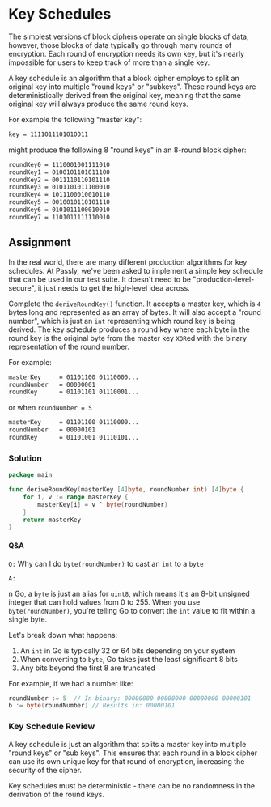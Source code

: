 # Key Schedules

The simplest versions of block ciphers operate on single blocks of data, however, those blocks of data typically go through many rounds of encryption. Each round of encryption needs its own key, but it's nearly impossible for users to keep track of more than a single key.

A key schedule is an algorithm that a block cipher employs to split an original key into multiple "round keys" or "subkeys". These round keys are deterministically derived from the original key, meaning that the same original key will always produce the same round keys.

For example the following "master key":

```txt
key = 1111011101010011
```

might produce the following 8 "round keys" in an 8-round block cipher:

```txt
roundKey0 = 1110001001111010
roundKey1 = 0100101101011100
roundKey2 = 0011110110101110
roundKey3 = 0101101011100010
roundKey4 = 1011100010010110
roundKey5 = 0010010110101110
roundKey6 = 0101011100010010
roundKey7 = 1101011111110010
```

## Assignment

In the real world, there are many different production algorithms for key schedules. At Passly, we've been asked to implement a simple key schedule that can be used in our test suite. It doesn't need to be "production-level-secure", it just needs to get the high-level idea across.

Complete the `deriveRoundKey()` function. It accepts a master key, which is `4` bytes long and represented as an array of bytes. It will also accept a "round number", which is just an `int` representing which round key is being derived. The key schedule produces a round key where each byte in the round key is the original byte from the master key `XOR`ed with the binary representation of the round number.

For example:

```txt
masterKey     = 01101100 01110000...
roundNumber   = 00000001
roundKey      = 01101101 01110001...
```

or when `roundNumber = 5`

```txt
masterKey     = 01101100 01110000...
roundNumber   = 00000101
roundKey      = 01101001 01110101...
```

### Solution

```go
package main

func deriveRoundKey(masterKey [4]byte, roundNumber int) [4]byte {
	for i, v := range masterKey {
		masterKey[i] = v ^ byte(roundNumber)
	}
	return masterKey
}
```

#### Q&A

`Q:` Why can I do `byte(roundNumber)` to cast an `int` to a `byte`

`A:`

n Go, a `byte` is just an alias for `uint8`, which means it's an 8-bit unsigned integer that can hold values from 0 to 255. When you use `byte(roundNumber)`, you're telling Go to convert the `int` value to fit within a single byte.

Let's break down what happens:

1. An `int` in Go is typically 32 or 64 bits depending on your system
2. When converting to `byte`, Go takes just the least significant 8 bits
3. Any bits beyond the first 8 are truncated

For example, if we had a number like:

```go
roundNumber := 5  // In binary: 00000000 00000000 00000000 00000101
b := byte(roundNumber) // Results in: 00000101
```

### Key Schedule Review

A key schedule is just an algorithm that splits a master key into multiple "round keys" or "sub keys". This ensures that each round in a block cipher can use its own unique key for that round of encryption, increasing the security of the cipher.

Key schedules must be deterministic - there can be no randomness in the derivation of the round keys.